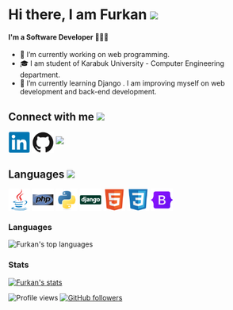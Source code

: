 
<h1> Hi there, I am Furkan <img src = "https://raw.githubusercontent.com/MartinHeinz/MartinHeinz/master/wave.gif" width = 35px> </h1>

<!--
**Furkan-Ahmet-Ozdemir/Furkan-Ahmet-Ozdemir** is a ✨ _special_ ✨ repository because its `README.md` (this file) appears on your GitHub profile.

Here are some ideas to get you started:

- 🔭 I’m currently working on ...
- 🌱 I’m currently learning ...
- 👯 I’m looking to collaborate on ...
- 🤔 I’m looking for help with ...
- 💬 Ask me about ...
- 📫 How to reach me: ...
- 😄 Pronouns: ...
- ⚡ Fun fact: ...
-->


#### I'm a Software Developer 👩🏻‍💻

- 🔭 I’m currently working on web programming.
- 🎓 I am student of Karabuk University - Computer Engineering department.
- 🌱 I’m currently learning Django . I am improving myself on web development and back-end development.


<h2> Connect with me <img src='https://raw.githubusercontent.com/ShahriarShafin/ShahriarShafin/main/Assets/handshake.gif' width="100px"> </h2>
<a href = 'https://www.linkedin.com/in/furkan-ahmet-özdemir-09a79a198'> <img width = '44px' align= 'center' src="https://raw.githubusercontent.com/devicons/devicon/master/icons/linkedin/linkedin-original.svg"/></a> 
<a href = 'https://www.github.com/Furkan-Ahmet-Ozdemir'> <img width = '44px' align= 'center' src="https://raw.githubusercontent.com/devicons/devicon/master/icons/github/github-original.svg"/></a>
<a href="mailto: furkanahmetozdemir@hotmail.com"><img  src="https://img.shields.io/badge/Gmail-D14836?style=for-the-badge&logo=gmail&logoColor=white"></a>

<h2> Languages <img src = "https://media2.giphy.com/media/QssGEmpkyEOhBCb7e1/giphy.gif?cid=ecf05e47a0n3gi1bfqntqmob8g9aid1oyj2wr3ds3mg700bl&rid=giphy.gif" width = 32px> </h2>
<p align='left'>
  
<img width ='44px' align='center'  src ='https://raw.githubusercontent.com/devicons/devicon/master/icons/java/java-original.svg'>
<img width ='44px' align='center'  src ='https://raw.githubusercontent.com/devicons/devicon/master/icons/php/php-original.svg'>
<img width ='44px' align='center'  src ='https://raw.githubusercontent.com/devicons/devicon/master/icons/python/python-original.svg'>
<img width ='44px' align='center'  src ='https://raw.githubusercontent.com/devicons/devicon/master/icons/django/django-original.svg'>
<!-- <img width ='44px' align='center'  src ='https://raw.githubusercontent.com/devicons/devicon/master/icons/numpy/numpy-original.svg'> -->
<img width ='44px' align='center' src ='https://raw.githubusercontent.com/devicons/devicon/master/icons/html5/html5-original.svg'> 
<img width ='44px' align='center' src ='https://raw.githubusercontent.com/devicons/devicon/master/icons/css3/css3-original.svg'>
<img width ='44px' align='center' src ='https://raw.githubusercontent.com/devicons/devicon/master/icons/bootstrap/bootstrap-original.svg'>
<!-- <img width ='44px' align='center'  src ='https://raw.githubusercontent.com/devicons/devicon/master/icons/javascript/javascript-original.svg'> -->
<!-- <img width ='44px' align='center' src ='https://raw.githubusercontent.com/devicons/devicon/master/icons/jquery/jquery-original.svg'> -->
<!-- <img width ='44px' align='center' src ='https://raw.githubusercontent.com/devicons/devicon/master/icons/nodejs/nodejs-original.svg'> -->
<!-- <img width ='44px' align='center' src ='https://raw.githubusercontent.com/devicons/devicon/master/icons/nextjs/nextjs-original.svg'> -->
<!-- <img width ='44px' align='center' src ='https://raw.githubusercontent.com/devicons/devicon/master/icons/react/react-original.svg'> -->
<!-- <img width ='44px' align='center' src ='https://raw.githubusercontent.com/devicons/devicon/master/icons/haskell/haskell-original.svg'> -->
<!-- <img width ='44px' align='center' src ='https://raw.githubusercontent.com/devicons/devicon/master/icons/heroku/heroku-original.svg'> -->
  
  
<!--   
<img width ='44px' align='center' src ='https://raw.githubusercontent.com/devicons/devicon/master/icons/intellij/intellij-idea.svg'>
<img width ='44px' align='center' src ='https://raw.githubusercontent.com/devicons/devicon/master/icons/visualstudio/visualstudio-plain.svg'>
<img width ='44px' align='center' src ='https://raw.githubusercontent.com/devicons/devicon/master/icons/vscode/vscode-original.svg'>
<img width ='44px' align='center' src ='https://raw.githubusercontent.com/devicons/devicon/master/icons/git/git-original.svg'>
<img width ='44px' align='center' src ='https://raw.githubusercontent.com/devicons/devicon/master/icons/github/github-original.svg'>
 -->
  
  
<!-- <img width ='44px' align='center' src ='https://raw.githubusercontent.com/devicons/devicon/master/icons/gitlab/gitlab-original.svg'> -->
<!-- <img width ='44px' align='center' src ='https://raw.githubusercontent.com/devicons/devicon/master/icons/linux/linux-original.svg'> -->
<!-- <img width ='44px' align='center' src ='https://raw.githubusercontent.com/devicons/devicon/master/icons/ubuntu/ubuntu-plain.svg'> -->
<!-- <img width ='44px' align='center' src ='https://raw.githubusercontent.com/devicons/devicon/master/icons/pycharm/pycharm-original.svg'> -->
<!-- <img width ='44px' align='center' src ='https://raw.githubusercontent.com/devicons/devicon/master/icons/atom/atom-original.svg'>  -->
<!-- <img width ='44px' align='center' src ='https://raw.githubusercontent.com/devicons/devicon/master/icons/confluence/confluence-original.svg'>  -->
  
</p>

### Languages

![Furkan's top languages](https://github-readme-stats.vercel.app/api/top-langs?username=Furkan-Ahmet-Ozdemir&show_icons=true&theme=radical&locale=en&layout=compact)

### Stats
<!-- [![Furkan's github streak](https://github-readme-streak-stats.herokuapp.com/?user=Furkan-Ahmet-Ozdemir&theme=tokyonight)](https://github.com/Furkan-Ahmet-Ozdemir/github-readme-streak-stats) -->
[![Furkan's stats](https://github-readme-stats.vercel.app/api?username=Furkan-Ahmet-Ozdemir&langs_count=3&layout=compact&show_icons=true&theme=tokyonight&count_private=true&include_all_commits=true)](https://github.com/Furkan-Ahmet-Ozdemir/github-readme-stats)

![Profile views](https://gpvc.arturio.dev/Furkan-Ahmet-Ozdemir)
[![GitHub followers](https://img.shields.io/github/followers/Furkan-Ahmet-Ozdemir.svg?style=social&label=Follow&maxAge=2592000)](https://github.com/Furkan-Ahmet-Ozdemir?tab=followers)

